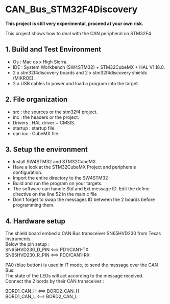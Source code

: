# CAN_Bus_STM32F4Discovery

**This project is still very experimental, proceed at your own risk.**

This project shows how to deal with the CAN peripheral on STM32F4

## 1. Build and Test Environment
- Os : Mac os x High Sierra. 
- IDE : System Workbench (SW4STM32) + STM32CubeMX + HAL V1.18.0. 
- 2 x stm32f4discovery boards and 2 x stm32f4discovery shields (MIKROE). 
- 2 x USB cables to power and load a program into the target. 

## 2. File organization
- src : the sources or the stm32f4 project.
- inc : the headers or the project.
- Drivers : HAL driver + CMSIS.
- startup : startup file.
- can.ioc : CubeMX file.

## 3. Setup the environment
- Install SW4STM32 and STM32CubeMX.
- Have a look at the STM32CubeMX Project and peripherals configuration. 
- Import the entire directory to the SW4STM32
- Build and run the program on your targets.
- The software can handle Std and Ext message ID. Edit the define directive on the line 52 in the main.c file  
- Don't forget to swap the messages ID between the 2 boards before programming them. 

## 4. Hardware setup
The shield board embed a CAN Bus transceiver SN65HVD230 from Texas Instruments.  
Below the pin setup :  
SN65HVD230_D_PIN  <==>  PD1/CAN1-TX  
SN65HVD230_R_PIN  <==>  PD0/CAN1-RX

PA0 (blue button) is used in IT mode, to send the message over the CAN Bus.  
The state of the LEDs will act according to the message received.  
Connect the 2 bords by their CAN transceiver :  

BORD1_CAN_H  <==>  BORD2_CAN_H  
BORD1_CAN_L  <==>  BORD2_CAN_L

